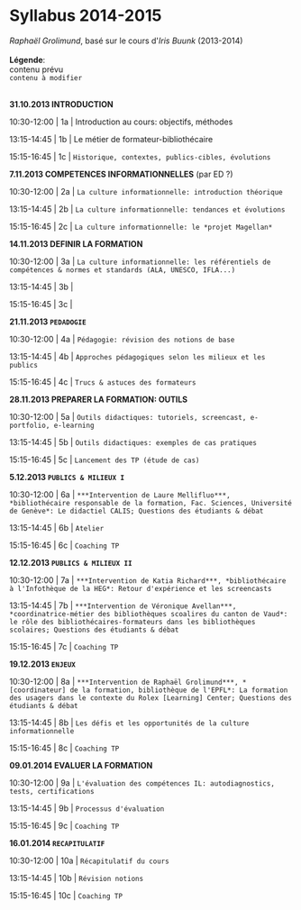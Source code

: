 # Syllabus 2014-2015

*Raphaël Grolimund*, basé sur le cours d'*Iris Buunk* (2013-2014)<br/>
<br/>
**Légende**:<br/>
contenu prévu<br/>
`contenu à modifier`<br/>
<br/>

**31.10.2013 INTRODUCTION**

10:30-12:00 | 1a | Introduction au cours: objectifs, méthodes

13:15-14:45 | 1b | Le métier de formateur-bibliothécaire

15:15-16:45 | 1c | `Historique, contextes, publics-cibles, évolutions`


**7.11.2013 COMPETENCES INFORMATIONNELLES** (par ED ?)

10:30-12:00 | 2a | `La culture informationnelle: introduction théorique`

13:15-14:45 | 2b | `La culture informationnelle: tendances et évolutions`

15:15-16:45 | 2c | `La culture informationnelle: le *projet Magellan*`


**14.11.2013 DEFINIR LA FORMATION**

10:30-12:00 | 3a | `La culture informationnelle: les référentiels de compétences & normes et standards (ALA, UNESCO, IFLA...)`

13:15-14:45 | 3b | 

15:15-16:45 | 3c | 


**21.11.2013 `PEDADOGIE`**

10:30-12:00 | 4a | `Pédagogie: révision des notions de base`

13:15-14:45 | 4b | `Approches pédagogiques selon les milieux et les publics`

15:15-16:45 | 4c | `Trucs & astuces des formateurs`


**28.11.2013 PREPARER LA FORMATION: OUTILS**

10:30-12:00 | 5a | `Outils didactiques: tutoriels, screencast, e-portfolio, e-learning`

13:15-14:45 | 5b | `Outils didactiques: exemples de cas pratiques`

15:15-16:45 | 5c | `Lancement des TP (étude de cas)`


**5.12.2013 `PUBLICS & MILIEUX I`**

10:30-12:00 | 6a | `***Intervention de Laure Mellifluo***, *bibliothécaire responsable de la formation, Fac. Sciences, Université de Genève*: Le didactiel CALIS; Questions des étudiants & débat`

13:15-14:45 | 6b | `Atelier`

15:15-16:45 | 6c | `Coaching TP`


**12.12.2013 `PUBLICS & MILIEUX II`**

10:30-12:00 | 7a | `***Intervention de Katia Richard***, *bibliothécaire à l'Infothèque de la HEG*: Retour d'expérience et les screencasts`

13:15-14:45 | 7b | `***Intervention de Véronique Avellan***, *coordinatrice-métier des bibliothèques scoalires du canton de Vaud*: le rôle des bibliothécaires-formateurs dans les bibliothèques scolaires; Questions des étudiants & débat`

15:15-16:45 | 7c | `Coaching TP`


**19.12.2013 `ENJEUX`**

10:30-12:00 | 8a | `***Intervention de Raphaël Grolimund***, *[coordinateur] de la formation, bibliothèque de l'EPFL*: La formation des usagers dans le contexte du Rolex [Learning] Center; Questions des étudiants & débat`

13:15-14:45 | 8b | `Les défis et les opportunités de la culture informationnelle`

15:15-16:45 | 8c | `Coaching TP`


**09.01.2014 EVALUER LA FORMATION**

10:30-12:00 | 9a | `L'évaluation des compétences IL: autodiagnostics, tests, certifications`

13:15-14:45 | 9b | `Processus d'évaluation`

15:15-16:45 | 9c | `Coaching TP`


**16.01.2014 `RECAPITULATIF`**

10:30-12:00 | 10a | `Récapitulatif du cours`

13:15-14:45 | 10b | `Révision notions`

15:15-16:45 | 10c | `Coaching TP`
